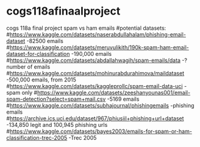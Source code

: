 # cogs118afinaalproject
cogs 118a final project spam vs ham emails
#potential datasets:
#https://www.kaggle.com/datasets/naserabdullahalam/phishing-email-dataset -82500 emails
#https://www.kaggle.com/datasets/meruvulikith/190k-spam-ham-email-dataset-for-classification -190,000 emails
#https://www.kaggle.com/datasets/abdallahwagih/spam-emails/data -? number of emails
#https://www.kaggle.com/datasets/mohinurabdurahimova/maildataset  -500,000 emails, from 2015
#https://www.kaggle.com/datasets/kaggleprollc/spam-email-data-uci -spam only
#https://www.kaggle.com/datasets/zeeshanyounas001/email-spam-detection?select=spam+mail.csv -5169 emails
#https://www.kaggle.com/datasets/subhajournal/phishingemails -phishing emails
#https://archive.ics.uci.edu/dataset/967/phiusiil+phishing+url+dataset -134,850 legit and 100,945 phishing urls
#https://www.kaggle.com/datasets/bayes2003/emails-for-spam-or-ham-classification-trec-2005 -Trec 2005